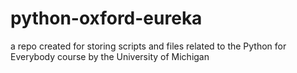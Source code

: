 # python-oxford-eureka

a repo created for storing scripts and files related to the Python for Everybody course by the University of Michigan

